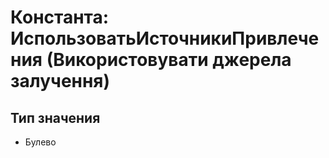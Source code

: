 ﻿# Константа: ИспользоватьИсточникиПривлечения (Використовувати джерела залучення)

## Тип значения

- Булево

